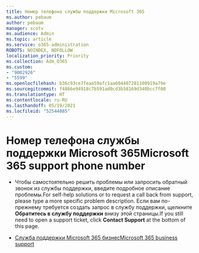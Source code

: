 ```yaml
---
title: Номер телефона службы поддержки Microsoft 365
ms.author: pebaum
author: pebaum
manager: scotv
ms.audience: Admin
ms.topic: article
ms.service: o365-administration
ROBOTS: NOINDEX, NOFOLLOW
localization_priority: Priority
ms.collection: Adm_O365
ms.custom:
- "9002926"
- "5599"
ms.openlocfilehash: b36c93ce7feaa59afc1aa604407281100919a79e
ms.sourcegitcommit: f4866e94918c7b591ad0cd3b58169d340bcc7f00
ms.translationtype: HT
ms.contentlocale: ru-RU
ms.lasthandoff: 05/19/2021
ms.locfileid: "52544085"
---
```

# <a name="microsoft-365-support-phone-number"></a><span data-ttu-id="8954d-102">Номер телефона службы поддержки Microsoft 365</span><span class="sxs-lookup"><span data-stu-id="8954d-102">Microsoft 365 support phone number</span></span>

- <span data-ttu-id="8954d-103">Чтобы самостоятельно решить проблемы или запросить обратный звонок из службы поддержки, введите подробное описание проблемы.</span><span class="sxs-lookup"><span data-stu-id="8954d-103">For self-help solutions or to request a call back from support, please type a more specific problem description.</span></span>  <span data-ttu-id="8954d-104">Если вам по-прежнему требуется создать запрос в службу поддержки, щелкните **Обратитесь в службу поддержки** внизу этой страницы.</span><span class="sxs-lookup"><span data-stu-id="8954d-104">If you still need to open a support ticket, click **Contact Support** at the bottom of this page.</span></span>

- [<span data-ttu-id="8954d-105">Служба поддержки Microsoft 365 бизнес</span><span class="sxs-lookup"><span data-stu-id="8954d-105">Microsoft 365 business support</span></span>](https://go.microsoft.com/fwlink/p/?linkid=518322)
